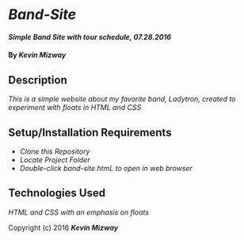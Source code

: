 # _Band-Site_

#### _Simple Band Site with tour schedule, 07.28.2016_

#### By _**Kevin Mizway**_

## Description

_This is a simple website about my favorite band, Ladytron, created to experiment with floats in HTML and CSS_

## Setup/Installation Requirements

* _Clone this Repository_
* _Locate Project Folder_
* _Double-click band-site.htmL to open in web browser_

## Technologies Used

_HTML and CSS with an emphasis on floats_

Copyright (c) 2016 **_Kevin Mizway_**
